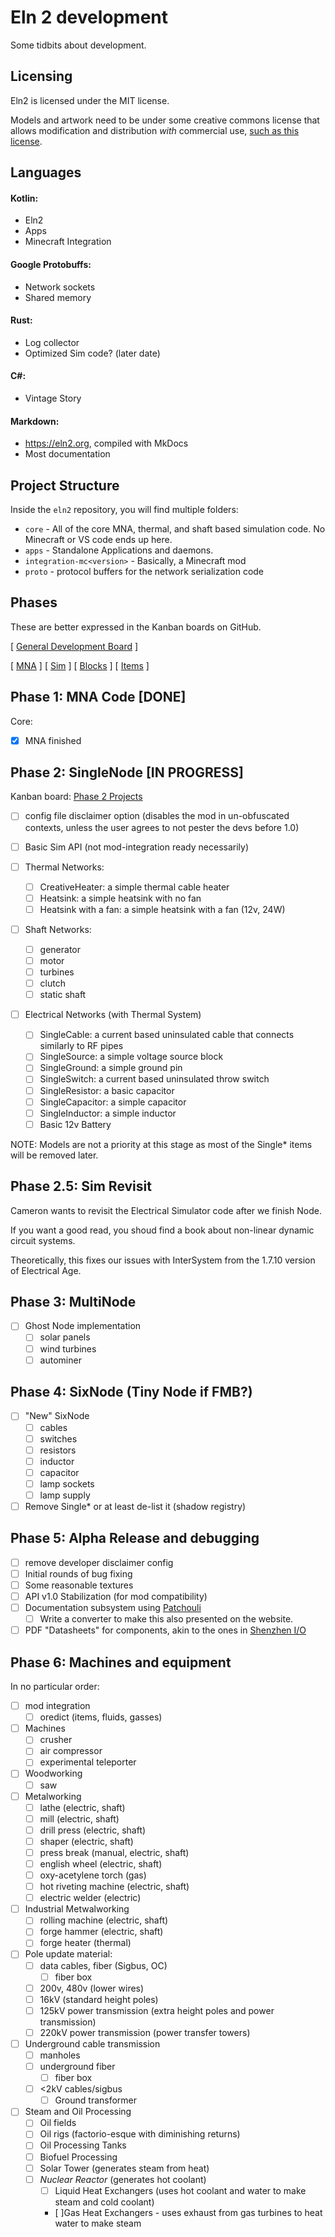 # Eln 2 development

Some tidbits about development.

## Licensing

Eln2 is licensed under the MIT license.

Models and artwork need to be under some creative commons license that allows modification and distribution *with* commercial use, [such as this license](https://creativecommons.org/licenses/by-sa/4.0/).

## Languages

#### Kotlin:
* Eln2
* Apps
* Minecraft Integration

#### Google Protobuffs:
* Network sockets 
* Shared memory

#### Rust:
* Log collector
* Optimized Sim code? (later date)

#### C#:
* Vintage Story

#### Markdown:
* https://eln2.org, compiled with MkDocs
* Most documentation

## Project Structure

Inside the `eln2` repository, you will find multiple folders:

  * `core` - All of the core MNA, thermal, and shaft based simulation code. No Minecraft or VS code ends up here.
  * `apps` - Standalone Applications and daemons.
  * `integration-mc<version>` - Basically, a Minecraft mod
  * `proto` - protocol buffers for the network serialization code

## Phases

These are better expressed in the Kanban boards on GitHub.

[ [General Development Board](https://github.com/orgs/eln2/projects/1) ]

[ [MNA](https://github.com/orgs/eln2/projects/6) ]
[ [Sim](https://github.com/orgs/eln2/projects/5) ]
[ [Blocks](https://github.com/orgs/eln2/projects/4) ]
[ [Items](https://github.com/orgs/eln2/projects/3) ]

## Phase 1: MNA Code [DONE]

Core:

- [x] MNA finished

## Phase 2: SingleNode [IN PROGRESS]

Kanban board: [Phase 2 Projects](https://github.com/orgs/eln2/projects/2)

- [ ] config file disclaimer option (disables the mod in un-obfuscated contexts, unless the user agrees to not pester the devs before 1.0)

- [ ] Basic Sim API (not mod-integration ready necessarily)

- [ ] Thermal Networks:
    - [ ] CreativeHeater: a simple thermal cable heater
    - [ ] Heatsink: a simple heatsink with no fan
    - [ ] Heatsink with a fan: a simple heatsink with a fan (12v, 24W)

- [ ] Shaft Networks:
    - [ ] generator
    - [ ] motor
    - [ ] turbines
    - [ ] clutch
    - [ ] static shaft

- [ ] Electrical Networks (with Thermal System)
    - [ ] SingleCable: a current based uninsulated cable that connects similarly to RF pipes
    - [ ] SingleSource: a simple voltage source block
    - [ ] SingleGround: a simple ground pin
    - [ ] SingleSwitch: a current based uninsulated throw switch
    - [ ] SingleResistor: a basic capacitor
    - [ ] SingleCapacitor: a simple capacitor
    - [ ] SingleInductor: a simple inductor
    - [ ] Basic 12v Battery

NOTE: Models are not a priority at this stage as most of the Single* items will be removed later.

## Phase 2.5: Sim Revisit

Cameron wants to revisit the Electrical Simulator code after we finish Node.

If you want a good read, you shoud find a book about non-linear dynamic circuit systems.

Theoretically, this fixes our issues with InterSystem from the 1.7.10 version of Electrical Age.

## Phase 3: MultiNode

- [ ] Ghost Node implementation
    - [ ] solar panels
    - [ ] wind turbines
    - [ ] autominer

## Phase 4: SixNode (Tiny Node if FMB?)

- [ ] "New" SixNode
    - [ ] cables
    - [ ] switches
    - [ ] resistors
    - [ ] inductor
    - [ ] capacitor
    - [ ] lamp sockets
    - [ ] lamp supply
- [ ] Remove Single* or at least de-list it (shadow registry)

## Phase 5: Alpha Release and debugging

- [ ] remove developer disclaimer config
- [ ] Initial rounds of bug fixing
- [ ] Some reasonable textures
- [ ] API v1.0 Stabilization (for mod compatibility)
- [ ] Documentation subsystem using [Patchouli](https://www.curseforge.com/minecraft/mc-mods/patchouli)
    - [ ] Write a converter to make this also presented on the website.
- [ ] PDF "Datasheets" for components, akin to the ones in [Shenzhen I/O](https://usermanual.wiki/Document/SHENZHENIOManual.736522646/view)

## Phase 6: Machines and equipment

In no particular order:

- [ ] mod integration
    - [ ] oredict (items, fluids, gasses)
- [ ] Machines
    - [ ] crusher
    - [ ] air compressor
    - [ ] experimental teleporter
- [ ] Woodworking
    - [ ] saw
- [ ] Metalworking
    - [ ] lathe (electric, shaft)
    - [ ] mill (electric, shaft)
    - [ ] drill press (electric, shaft)
    - [ ] shaper (electric, shaft)
    - [ ] press break (manual, electric, shaft)
    - [ ] english wheel (electric, shaft)
    - [ ] oxy-acetylene torch (gas)
    - [ ] hot riveting machine (electric, shaft)
    - [ ] electric welder (electric)
    
- [ ] Industrial Metwalworking
    - [ ] rolling machine (electric, shaft)
    - [ ] forge hammer (electric, shaft)
    - [ ] forge heater (thermal)

- [ ] Pole update material:
    - [ ] data cables, fiber (Sigbus, OC)
        - [ ] fiber box
    - [ ] 200v, 480v (lower wires)
    - [ ] 16kV (standard height poles)
    - [ ] 125kV power transmission (extra height poles and power transmission)
    - [ ] 220kV power transmission (power transfer towers)
- [ ] Underground cable transmission
    - [ ] manholes
    - [ ] underground fiber
        - [ ] fiber box
    - [ ] <2kV cables/sigbus
        - [ ] Ground transformer
- [ ] Steam and Oil Processing
    - [ ] Oil fields
    - [ ] Oil rigs (factorio-esque with diminishing returns)
    - [ ] Oil Processing Tanks
    - [ ] Biofuel Processing
    - [ ] Solar Tower (generates steam from heat)
    - [ ] *Nuclear Reactor* (generates hot coolant)
        - [ ] Liquid Heat Exchangers (uses hot coolant and water to make steam and cold coolant)
        - [ ]Gas Heat Exchangers - uses exhaust from gas turbines to heat water to make steam
